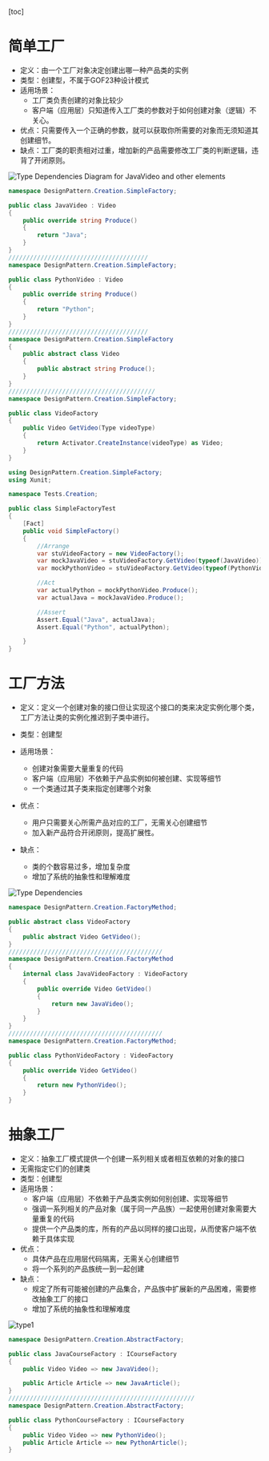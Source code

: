 [toc]

# 简单工厂

- 定义：由一个工厂对象决定创建出哪一种产品类的实例
- 类型：创建型，不属于GOF23种设计模式
- 适用场景：
  - 工厂类负责创建的对象比较少
  - 客户端（应用层）只知道传入工厂类的参数对于如何创建对象（逻辑）不关心。
- 优点：只需要传入一个正确的参数，就可以获取你所需要的对象而无须知道其创建细节。
- 缺点：工厂类的职责相对过重，增加新的产品需要修改工厂类的判断逻辑，违背了开闭原则。

![Type Dependencies Diagram for JavaVideo and other elements](https://gitee.com/horaoen/blogImage/raw/master/img/Type%20Dependencies%20Diagram%20for%20JavaVideo%20and%20other%20elements.png)

```c#
namespace DesignPattern.Creation.SimpleFactory;

public class JavaVideo : Video
{
    public override string Produce()
    {
        return "Java";
    }
}
///////////////////////////////////////
namespace DesignPattern.Creation.SimpleFactory;

public class PythonVideo : Video
{
    public override string Produce()
    {
        return "Python";
    }
}
///////////////////////////////////////
namespace DesignPattern.Creation.SimpleFactory
{
    public abstract class Video
    {
        public abstract string Produce();
    }
}
/////////////////////////////////////////
namespace DesignPattern.Creation.SimpleFactory;

public class VideoFactory
{
    public Video GetVideo(Type videoType)
    {
        return Activator.CreateInstance(videoType) as Video;
    }
}
```

```c#
using DesignPattern.Creation.SimpleFactory;
using Xunit;

namespace Tests.Creation;

public class SimpleFactoryTest
{
    [Fact]
    public void SimpleFactory()
    {
        //Arrange
        var stuVideoFactory = new VideoFactory();
        var mockJavaVideo = stuVideoFactory.GetVideo(typeof(JavaVideo));
        var mockPythonVideo = stuVideoFactory.GetVideo(typeof(PythonVideo));

        //Act
        var actualPython = mockPythonVideo.Produce();
        var actualJava = mockJavaVideo.Produce();

        //Assert
        Assert.Equal("Java", actualJava);
        Assert.Equal("Python", actualPython);

    }
}
```

# 工厂方法

- 定义：定义一个创建对象的接口但让实现这个接口的类来决定实例化哪个类，工厂方法让类的实例化推迟到子类中进行。
- 类型：创建型
- 适用场景：
  - 创建对象需要大量重复的代码
  - 客户端（应用层）不依赖于产品实例如何被创建、实现等细节
  - 一个类通过其子类来指定创建哪个对象
- 优点：
  - 用户只需要关心所需产品对应的工厂，无需关心创建细节
  - 加入新产品符合开闭原则，提高扩展性。

- 缺点：
  - 类的个数容易过多，增加复杂度
  - 增加了系统的抽象性和理解难度

![Type Dependencies](https://gitee.com/horaoen/blogImage/raw/master/img/Type%20Dependencies.png)

```c#
namespace DesignPattern.Creation.FactoryMethod;

public abstract class VideoFactory
{
    public abstract Video GetVideo();
}
///////////////////////////////////////////
namespace DesignPattern.Creation.FactoryMethod
{
    internal class JavaVideoFactory : VideoFactory
    {
        public override Video GetVideo()
        {
            return new JavaVideo();
        }
    }
}
///////////////////////////////////////////
namespace DesignPattern.Creation.FactoryMethod;

public class PythonVideoFactory : VideoFactory
{
    public override Video GetVideo()
    {
        return new PythonVideo();
    }
}
```

# 抽象工厂

- 定义：抽象工厂模式提供一个创建一系列相关或者相互依赖的对象的接口
- 无需指定它们的创建类
- 类型：创建型
- 适用场景：
  - 客户端（应用层）不依赖于产品类实例如何别创建、实现等细节
  - 强调一系列相关的产品对象（属于同一产品族）一起使用创建对象需要大量重复的代码
  - 提供一个产品类的库，所有的产品以同样的接口出现，从而使客户端不依赖于具体实现
- 优点：
  - 具体产品在应用层代码隔离，无需关心创建细节
  - 将一个系列的产品族统一到一起创建 
- 缺点：
  - 规定了所有可能被创建的产品集合，产品族中扩展新的产品困难，需要修改抽象工厂的接口
  - 增加了系统的抽象性和理解难度

![type1](https://gitee.com/horaoen/blogImage/raw/master/img/type1.png)

```c#
namespace DesignPattern.Creation.AbstractFactory;

public class JavaCourseFactory : ICourseFactory
{
    public Video Video => new JavaVideo();

    public Article Article => new JavaArticle();
}
////////////////////////////////////////////////////
namespace DesignPattern.Creation.AbstractFactory;

public class PythonCourseFactory : ICourseFactory
{
    public Video Video => new PythonVideo();
    public Article Article => new PythonArticle();
}

```

